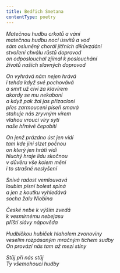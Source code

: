 ```yaml
---
title: Bedřich Smetana
contentType: poetry
---
```


_Matečnou hudbu crkotů a vání  
matečnou hudbu nocí úsvitů a vod  
sám osluněný chorál jitřních díkůvzdání  
stvoření chválu růstů doprovod  
on odposlouchal zjímal k poslouchání  
životů našich slavných doprovod_

  

_On vyhrává nám nejen hrává  
i tehda když své pochovává  
a smrt už civí za klavírem  
akordy se mu nekaboní  
a když pak žal jas přizacloní  
přes zarmoucení píseň smavá  
stahuje nás zryvným vírem  
vlahou vroucí víry sytí  
naše hřmivé čepobití_

  

_On jenž prázdno úst jen vidí  
tam kde jiní slzet počnou  
on který jen hráti vidí  
hluchý hraje lidu skočnou  
v důvěru vše kolem mění  
i to strašné neslyšení_

  

_Snivá radost vemlouvavá  
loubím písní bolest spíná  
a jen z koutku vyhledává  
socha žalu Niobina_

  

_České nebe k výším zvedá  
k vesmírnému nebejasu  
příští slávy nápověda_

  

_Hudbičkou hubiček hlaholem zvonoviny  
veselím rozpásaným mračným tichem sudby  
On provází nás tam až mezi stíny_

  

_Stůj při nás stůj  
Ty všemohoucí hudby_

